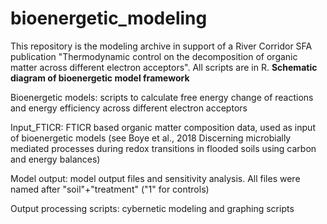 # bioenergetic_modeling
This repository is the modeling archive in support of a River Corridor SFA publication "Thermodynamic control on the decomposition of organic matter across different electron acceptors".  All scripts are in R.
**Schematic diagram of bioenergetic model framework**


Bioenergetic models: scripts to calculate free energy change of reactions and energy efficiency across different electron acceptors

Input_FTICR: FTICR based organic matter composition data, used as input of bioenergetic models (see Boye et al., 2018 Discerning microbially mediated processes during redox transitions in flooded soils using carbon and energy balances)

Model output: model output files and sensitivity analysis. All files were named after "soil"+"treatment" ("1" for controls)

Output processing scripts: cybernetic modeling and graphing scripts
